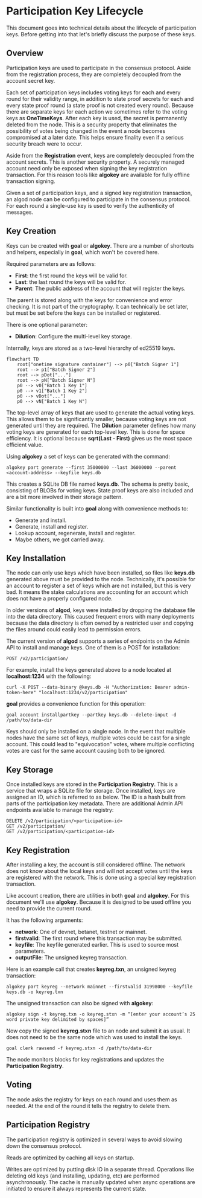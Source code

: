 # Participation Key Lifecycle

This document goes into technical details about the lifecycle of participation
keys. Before getting into that let's briefly discuss the purpose of these keys.

## Overview
Participation keys are used to participate in the consensus protocol. Aside
from the registration process, they are completely decoupled from the account
secret key.

Each set of participation keys includes voting keys for each and every round
for their validity range, in addition to state proof secrets for each and every
state proof round (a state proof is not created every round). Because there
are separate keys for each action we sometimes refer to the voting keys as
**OneTimeKeys**. After each key is used, the secret is permanently deleted from
the node. This is a security property that eliminates the possibility of votes
being changed in the event a node becomes compromised at a later date. This
helps ensure finality even if a serious security breach were to occur.

Aside from the **Registration** event, keys are completely decoupled from the
account secrets. This is another security property. A securely managed account
need only be exposed when signing the key registration transaction. For this
reason tools like **algokey** are available for fully offline transaction
signing.

Given a set of participation keys, and a signed key registration transaction,
an algod node can be configured to participate in the consensus protocol.
For each round a single-use key is used to verify the authenticity of messages.

## Key Creation

Keys can be created with **goal** or **algokey**. There are a number of
shortcuts and helpers, especially in **goal**, which won't be covered here.

Required parameters are as follows:
* **First**: the first round the keys will be valid for.
* **Last**: the last round the keys will be valid for.
* **Parent**: The public address of the account that will register the keys.

The parent is stored along with the keys for convenience and error checking.
It is not part of the cryptography. It can technically be set later, but must
be set before the keys can be installed or registered.

There is one optional parameter:
* **Dilution**: Configure the multi-level key storage.

Internally, keys are stored as a two-level hierarchy of ed25519 keys.

```mermaid
flowchart TD
    root["onetime signature container"] --> p0["Batch Signer 1"]
    root --> p1["Batch Signer 2"]
    root --> pDot["..."]
    root --> pN["Batch Signer N"]
    p0 --> v0["Batch 1 Key 1"]
    p0 --> v1["Batch 1 Key 2"]
    p0 --> vDot["..."]
    p0 --> vN["Batch 1 Key N"]
```

The top-level array of keys that are used to generate the actual voting keys.
This allows them to be significantly smaller, because voting keys are not
generated until they are required. The **Dilution** parameter defines how many
voting keys are generated for each top-level key. This is done for space
efficiency. It is optional because **sqrt(Last - First)** gives us the most
space efficient value.

Using **algokey** a set of keys can be generated with the command:
```
algokey part generate --first 35000000 --last 36000000 --parent <account-address> --keyfile keys.db
```

This creates a SQLite DB file named **keys.db**. The schema is pretty basic,
consisting of BLOBs for voting keys. State proof keys are also included and are
a bit more involved in their storage pattern.

Similar functionality is built into **goal** along with convenience methods to:
* Generate and install.
* Generate, install and register.
* Lookup account, regenerate, install and register.
* Maybe others, we got carried away.

## Key Installation

The node can only use keys which have been installed, so files like **keys.db**
generated above must be provided to the node. Technically, it's possible for
an account to register a set of keys which are not installed, but this is very
bad. It means the stake calculations are accounting for an account which does
not have a properly configured node.

In older versions of **algod**, keys were installed by dropping the database
file into the data directory. This caused frequent errors with many deployments
because the data directory is often owned by a restricted user and copying the
files around could easily lead to permission errors.

The current version of **algod** supports a series of endpoints on the Admin API
to install and manage keys. One of them is a POST for installation:

```
POST /v2/participation/
```

For example, install the keys generated above to a node located at **localhost:1234** with the following:
```
curl -X POST --data-binary @keys.db -H "Authorization: Bearer admin-token-here" "localhost:1234/v2/participation"
```

**goal** provides a convenience function for this operation:
```
goal account installpartkey --partkey keys.db --delete-input -d /path/to/data-dir
```

Keys should only be installed on a single node. In the event that multiple
nodes have the same set of keys, multiple votes could be cast for a single
account. This could lead to "equivocation" votes, where multiple conflicting
votes are cast for the same account causing both to be ignored.

## Key Storage

Once installed keys are stored in the **Participation Registry**. This is a
service that wraps a SQLite file for storage. Once installed, keys are assigned
an ID, which is referred to as **<participation-ID>** below. The ID is a hash
built from parts of the participation key metadata. There are additional Admin
API endpoints available to manage the registry:

```
DELETE /v2/participation/<participation-id>
GET /v2/participation/
GET /v2/participation/<participation-id>
```

## Key Registration

After installing a key, the account is still considered offline. The network
does not know about the local keys and will not accept votes until the keys are
registered with the network. This is done using a special key registration
transaction.

Like account creation, there are utilities in both **goal** and **algokey**.
For this document we'll use **algokey**. Because it is designed to be used offline
you need to provide the current round.

It has the following arguments:
* **network**: One of devnet, betanet, testnet or mainnet.
* **firstvalid**: The first round where this transaction may be submitted.
* **keyfile**: The keyfile generated earlier. This is used to source most parameters.
* **outputFile**: The unsigned keyreg transaction.

Here is an example call that creates **keyreg.txn**, an unsigned keyreg transaction:
```
algokey part keyreg --network mainnet --firstvalid 31998000 --keyfile keys.db -o keyreg.txn
```

The unsigned transaction can also be signed with **algokey**:
```
algokey sign -t keyreg.txn -o keyreg.stxn -m “[enter your account’s 25 word private key delimited by spaces]”
```

Now copy the signed **keyreg.stxn** file to an node and submit it as usual.
It does not need to be the same node which was used to install the keys.
```
goal clerk rawsend -f keyreg.stxn -d /path/to/data-dir
```

The node monitors blocks for key registrations and updates the **Participation Registry**.

## Voting

The node asks the registry for keys on each round and uses them as needed. At
the end of the round it tells the registry to delete them.

## Participation Registry

The participation registry is optimized in several ways to avoid slowing down
the consensus protocol.

Reads are optimized by caching all keys on startup.

Writes are optimized by putting disk IO in a separate thread. Operations like
deleting old keys (and installing, updating, etc) are performed asynchronously.
The cache is manually updated when async operations are initiated to ensure it
always represents the current state.
